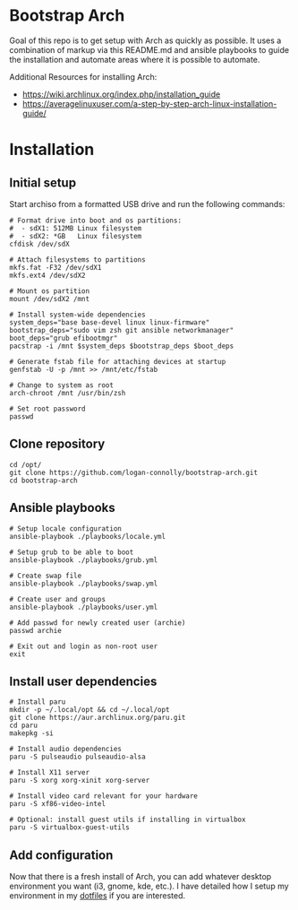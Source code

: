 # Bootstrap Arch

Goal of this repo is to get setup with Arch as quickly as possible. It uses a combination of markup via this README.md and ansible playbooks to guide the installation and automate areas where it is possible to automate.

Additional Resources for installing Arch:

- https://wiki.archlinux.org/index.php/installation_guide
- https://averagelinuxuser.com/a-step-by-step-arch-linux-installation-guide/

# Installation

## Initial setup

Start archiso from a formatted USB drive and run the following commands:

```shell
# Format drive into boot and os partitions:
#  - sdX1: 512MB Linux filesystem
#  - sdX2: *GB   Linux filesystem
cfdisk /dev/sdX

# Attach filesystems to partitions
mkfs.fat -F32 /dev/sdX1
mkfs.ext4 /dev/sdX2

# Mount os partition
mount /dev/sdX2 /mnt

# Install system-wide dependencies
system_deps="base base-devel linux linux-firmware"
bootstrap_deps="sudo vim zsh git ansible networkmanager"
boot_deps="grub efibootmgr"
pacstrap -i /mnt $system_deps $bootstrap_deps $boot_deps

# Generate fstab file for attaching devices at startup
genfstab -U -p /mnt >> /mnt/etc/fstab

# Change to system as root
arch-chroot /mnt /usr/bin/zsh

# Set root password
passwd
```
## Clone repository

```shell
cd /opt/
git clone https://github.com/logan-connolly/bootstrap-arch.git
cd bootstrap-arch
```
## Ansible playbooks

```shell
# Setup locale configuration
ansible-playbook ./playbooks/locale.yml

# Setup grub to be able to boot
ansible-playbook ./playbooks/grub.yml

# Create swap file
ansible-playbook ./playbooks/swap.yml

# Create user and groups
ansible-playbook ./playbooks/user.yml

# Add passwd for newly created user (archie)
passwd archie

# Exit out and login as non-root user
exit
```
## Install user dependencies

```shell
# Install paru
mkdir -p ~/.local/opt && cd ~/.local/opt
git clone https://aur.archlinux.org/paru.git
cd paru
makepkg -si

# Install audio dependencies
paru -S pulseaudio pulseaudio-alsa

# Install X11 server
paru -S xorg xorg-xinit xorg-server

# Install video card relevant for your hardware
paru -S xf86-video-intel

# Optional: install guest utils if installing in virtualbox
paru -S virtualbox-guest-utils
```
## Add configuration

Now that there is a fresh install of Arch, you can add whatever desktop environment you want (i3, gnome, kde, etc.). I have detailed how I setup my environment in my [dotfiles](https://github.com/logan-connolly/dotfiles) if you are interested.
